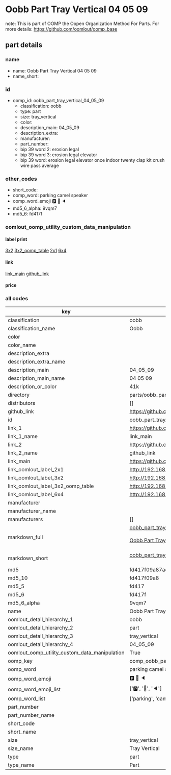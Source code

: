 # Oobb Part Tray Vertical 04 05 09  

note: This is part of OOMP the Oopen Organization Method For Parts. For more details: https://github.com/oomlout/oomp_base

##  part details





### name
* name: Oobb Part Tray Vertical 04 05 09
* name_short: 
### id
* oomp_id: oobb_part_tray_vertical_04_05_09
  * classification: oobb
  * type: part
  * size: tray_vertical
  * color: 
  * description_main: 04_05_09
  * description_extra: 
  * manufacturer: 
  * part_number: 
  * bip 39 word 2: erosion legal
  * bip 39 word 3: erosion legal elevator
  * bip 39 word: erosion legal elevator once indoor twenty clap kit crush wire pass average

### other_codes
* short_code: 
* oomp_word: parking camel speaker
* oomp_word_emoji :parking: :camel: :speaker:
* md5_6_alpha: 9vqm7
* md5_6: fd417f






### oomlout_oomp_utility_custom_data_manipulation
#### label print
[3x2](http://192.168.1.245:1112/?label=oomp%209vqm7)
[3x2_oomp_table](http://192.168.1.107:1112/?label=oomp%209vqm7)
[2x1](http://192.168.1.242:1112/?label=oomp%209vqm7)
[6x4](http://192.168.1.55:1112/?label=oomp%209vqm7)    

#### link

[link_main](https://github.com/oomlout/oomlout_oomp_current_version_messy/tree/main/parts/oobb_part_tray_vertical_04_05_09) [github_link](https://github.com/oomlout/oomlout_oomp_part_src/tree/main/parts/oobb_part_tray_vertical_04_05_09)                             

#### price







### all codes 
| key | value |  
| --- | --- |  
| classification | oobb |  
| classification_name | Oobb |  
| color |  |  
| color_name |  |  
| description_extra |  |  
| description_extra_name |  |  
| description_main | 04_05_09 |  
| description_main_name | 04 05 09 |  
| description_or_color | 41k |  
| directory | parts/oobb_part_tray_vertical_04_05_09 |  
| distributors | [] |  
| github_link | https://github.com/oomlout/oomlout_oomp_part_src/tree/main/parts/oobb_part_tray_vertical_04_05_09 |  
| id | oobb_part_tray_vertical_04_05_09 |  
| link_1 | https://github.com/oomlout/oomlout_oomp_current_version_messy/tree/main/parts/oobb_part_tray_vertical_04_05_09 |  
| link_1_name | link_main |  
| link_2 | https://github.com/oomlout/oomlout_oomp_part_src/tree/main/parts/oobb_part_tray_vertical_04_05_09 |  
| link_2_name | github_link |  
| link_main | https://github.com/oomlout/oomlout_oomp_current_version_messy/tree/main/parts/oobb_part_tray_vertical_04_05_09 |  
| link_oomlout_label_2x1 | http://192.168.1.242:1112/?label=oomp%209vqm7 |  
| link_oomlout_label_3x2 | http://192.168.1.245:1112/?label=oomp%209vqm7 |  
| link_oomlout_label_3x2_oomp_table | http://192.168.1.107:1112/?label=oomp%209vqm7 |  
| link_oomlout_label_6x4 | http://192.168.1.55:1112/?label=oomp%209vqm7 |  
| manufacturer |  |  
| manufacturer_name |  |  
| manufacturers | [] |  
| markdown_full | [oobb_part_tray_vertical_04_05_09](https://github.com/oomlout/oomlout_oomp_current_version_messy/tree/main/parts/oobb_part_tray_vertical_04_05_09)<br>[](https://github.com/oomlout/oomlout_oomp_current_version_messy/tree/main/parts/oobb_part_tray_vertical_04_05_09)<br>[Oobb Part Tray Vertical 04 05 09](https://github.com/oomlout/oomlout_oomp_current_version_messy/tree/main/parts/oobb_part_tray_vertical_04_05_09)<br><br> |  
| markdown_short | [oobb_part_tray_vertical_04_05_09](https://github.com/oomlout/oomlout_oomp_current_version_messy/tree/main/parts/oobb_part_tray_vertical_04_05_09)<br><br> |  
| md5 | fd417f09a87ae53bacb989a88fdfda65 |  
| md5_10 | fd417f09a8 |  
| md5_5 | fd417 |  
| md5_6 | fd417f |  
| md5_6_alpha | 9vqm7 |  
| name | Oobb Part Tray Vertical 04 05 09 |  
| oomlout_detail_hierarchy_1 | oobb |  
| oomlout_detail_hierarchy_2 | part |  
| oomlout_detail_hierarchy_3 | tray_vertical |  
| oomlout_detail_hierarchy_4 | 04_05_09 |  
| oomlout_oomp_utility_custom_data_manipulation | True |  
| oomp_key | oomp_oobb_part_tray_vertical_04_05_09 |  
| oomp_word | parking camel speaker |  
| oomp_word_emoji | :parking: :camel: :speaker: |  
| oomp_word_emoji_list | [':parking:', ':camel:', ':speaker:'] |  
| oomp_word_list | ['parking', 'camel', 'speaker'] |  
| part_number |  |  
| part_number_name |  |  
| short_code |  |  
| short_name |  |  
| size | tray_vertical |  
| size_name | Tray Vertical |  
| type | part |  
| type_name | Part |  
